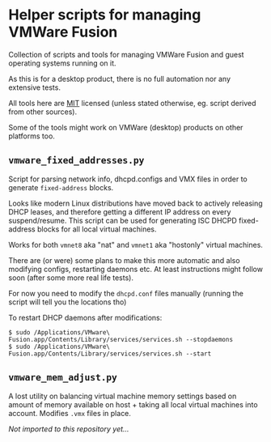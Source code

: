 # Helper scripts for managing VMWare Fusion

Collection of scripts and tools for managing VMWare Fusion and guest operating systems running on it.

As this is for a desktop product, there is no full automation nor any extensive tests.

All tools here are [MIT](LICENSE.txt) licensed (unless stated otherwise, eg. script derived from other sources).

Some of the tools might work on VMWare (desktop) products on other platforms too.

## `vmware_fixed_addresses.py`

Script for parsing network info, dhcpd.configs and VMX files in order to generate `fixed-address` blocks.

Looks like modern Linux distributions have moved back to actively releasing DHCP leases,
and therefore getting a different IP address on every suspend/resume.
This script can be used for generating ISC DHCPD fixed-address blocks for all local virtual machines.

Works for both `vmnet8` aka "nat" and `vmnet1` aka "hostonly" virtual machines.

There are (or were) some plans to make this more automatic and also modifying configs, restarting daemons etc.
At least instructions might follow soon (after some more real life tests).

For now you need to modify the `dhcpd.conf` files manually (running the script will tell you the locations tho)

To restart DHCP daemons after modifications:

    $ sudo /Applications/VMware\ Fusion.app/Contents/Library/services/services.sh --stopdaemons
    $ sudo /Applications/VMware\ Fusion.app/Contents/Library/services/services.sh --start


## `vmware_mem_adjust.py`

A lost utility on balancing virtual machine memory settings based on amount of memory available on host + taking all local virtual machines into account. Modifies `.vmx` files in place.

*Not imported to this repository yet...*

